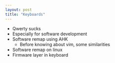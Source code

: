 ```yaml
---
layout: post
title: "Keyboards"
---
```


* Qwerty sucks
* Especially for software development
* Software remap using AHK
    * Before knowing about vim, some similarities
* Software remap on linux
* Firmware layer in keyboard
